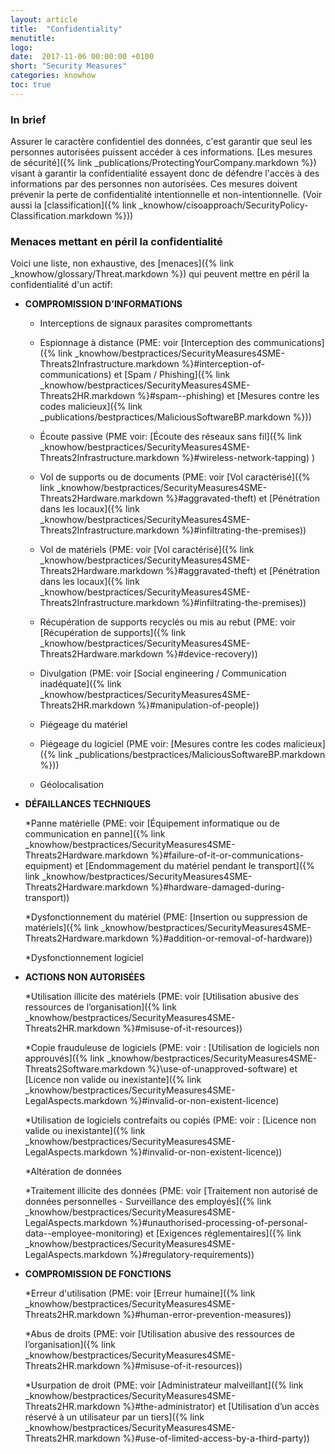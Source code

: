 ```yaml
---
layout: article
title:  "Confidentiality"
menutitle: 
logo:
date:  2017-11-06 00:00:00 +0100
short: "Security Measures"
categories: knowhow
toc: true
---
```


<h3 class="titre-page" id="in-brief">In brief</h3>

Assurer le caractère confidentiel des données, c'est garantir que seul les personnes autorisées puissent accéder à ces informations. [Les mesures de sécurité]({% link _publications/ProtectingYourCompany.markdown %}) visant à garantir la confidentialité essayent donc de défendre l'accès à des informations par des personnes non autorisées. Ces mesures doivent prévenir la perte de confidentialité intentionnelle et non-intentionnelle. (Voir aussi la [classification]({% link _knowhow/cisoapproach/SecurityPolicy-Classification.markdown %}))

<h3 class="titre-page" id="menaces-mettant-en-peril-la-confidentialite">Menaces mettant en péril la confidentialité</h3>

Voici une liste, non exhaustive, des [menaces]({% link _knowhow/glossary/Threat.markdown %}) qui peuvent mettre en péril la confidentialité d'un actif:

* **COMPROMISSION D'INFORMATIONS**
  * Interceptions de signaux parasites compromettants

  * Espionnage à distance (PME: voir [Interception des communications]({% link _knowhow/bestpractices/SecurityMeasures4SME-Threats2Infrastructure.markdown %}\#interception-of-communications) et [Spam / Phishing]({% link _knowhow/bestpractices/SecurityMeasures4SME-Threats2HR.markdown %}\#spam--phishing) et [Mesures contre les codes malicieux]({% link _publications/bestpractices/MaliciousSoftwareBP.markdown %}))

  * Écoute passive (PME voir: [Écoute des réseaux sans fil]({% link _knowhow/bestpractices/SecurityMeasures4SME-Threats2Infrastructure.markdown %}\#wireless-network-tapping) )

  * Vol de supports ou de documents (PME: voir [Vol caractérisé]({% link _knowhow/bestpractices/SecurityMeasures4SME-Threats2Hardware.markdown %}\#aggravated-theft) et [Pénétration dans les locaux]({% link _knowhow/bestpractices/SecurityMeasures4SME-Threats2Infrastructure.markdown %}\#infiltrating-the-premises))

  * Vol de matériels (PME: voir [Vol caractérisé]({% link _knowhow/bestpractices/SecurityMeasures4SME-Threats2Hardware.markdown %}\#aggravated-theft) et [Pénétration dans les locaux]({% link _knowhow/bestpractices/SecurityMeasures4SME-Threats2Infrastructure.markdown %}\#infiltrating-the-premises))


  * Récupération de supports recyclés ou mis au rebut (PME: voir [Récupération de supports]({% link _knowhow/bestpractices/SecurityMeasures4SME-Threats2Hardware.markdown %}\#device-recovery))

  * Divulgation (PME: voir [Social engineering / Communication inadéquate]({% link _knowhow/bestpractices/SecurityMeasures4SME-Threats2HR.markdown %}\#manipulation-of-people))

  * Piégeage du matériel

  * Piégeage du logiciel (PME voir: [Mesures contre les codes malicieux]({% link _publications/bestpractices/MaliciousSoftwareBP.markdown %}))

  * Géolocalisation

* **DÉFAILLANCES TECHNIQUES**

  *Panne matérielle (PME: voir [Équipement informatique ou de communication en panne]({% link _knowhow/bestpractices/SecurityMeasures4SME-Threats2Hardware.markdown %}\#failure-of-it-or-communications-equipment) et [Endommagement du matériel pendant le transport]({% link _knowhow/bestpractices/SecurityMeasures4SME-Threats2Hardware.markdown %}\#hardware-damaged-during-transport))

  *Dysfonctionnement du matériel (PME: [Insertion ou suppression de matériels]({% link _knowhow/bestpractices/SecurityMeasures4SME-Threats2Hardware.markdown %}\#addition-or-removal-of-hardware))

  *Dysfonctionnement logiciel

* **ACTIONS NON AUTORISÉES**

  *Utilisation illicite des matériels (PME: voir [Utilisation abusive des ressources de l’organisation]({% link _knowhow/bestpractices/SecurityMeasures4SME-Threats2HR.markdown %}\#misuse-of-it-resources))

  *Copie frauduleuse de logiciels (PME: voir : [Utilisation de logiciels non approuvés]({% link _knowhow/bestpractices/SecurityMeasures4SME-Threats2Software.markdown %}\use-of-unapproved-software) et [Licence non valide ou inexistante]({% link _knowhow/bestpractices/SecurityMeasures4SME-LegalAspects.markdown %}\#invalid-or-non-existent-licence)

  *Utilisation de logiciels contrefaits ou copiés (PME: voir : [Licence non valide ou inexistante]({% link _knowhow/bestpractices/SecurityMeasures4SME-LegalAspects.markdown %}\#invalid-or-non-existent-licence))

  *Altération de données

  *Traitement illicite des données (PME: voir [Traitement non autorisé de données personnelles - Surveillance des employés]({% link _knowhow/bestpractices/SecurityMeasures4SME-LegalAspects.markdown %}\#unauthorised-processing-of-personal-data--employee-monitoring) et [Exigences réglementaires]({% link _knowhow/bestpractices/SecurityMeasures4SME-LegalAspects.markdown %}\#regulatory-requirements))

* **COMPROMISSION DE FONCTIONS**

  *Erreur d'utilisation (PME: voir [Erreur humaine]({% link _knowhow/bestpractices/SecurityMeasures4SME-Threats2HR.markdown %}\#human-error-prevention-measures))

  *Abus de droits (PME: voir [Utilisation abusive des ressources de l’organisation]({% link _knowhow/bestpractices/SecurityMeasures4SME-Threats2HR.markdown %}\#misuse-of-it-resources))

  *Usurpation de droit (PME: voir [Administrateur malveillant]({% link _knowhow/bestpractices/SecurityMeasures4SME-Threats2HR.markdown %}\#the-administrator) et [Utilisation d’un accès réservé à un utilisateur par un tiers]({% link _knowhow/bestpractices/SecurityMeasures4SME-Threats2HR.markdown %}\#use-of-limited-access-by-a-third-party))